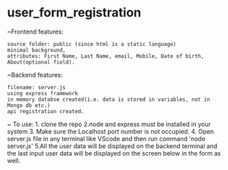 # user_form_registration
~Frontend features:

    source folder: public (since html is a static language)
    minimal background,
    attributes: First Name, Last Name, email, Mobile, Date of birth, About(optional field).
   
~Backend features:

    filename: server.js
    using express framework
    in memory databse created(i.e. data is stored in variables, not in Mongo db etc.)
    api registration created.

~ To use: 
    1. clone the repo
    2.node and express must be installed in your system
    3. Make sure the Localhost port number is not occupied. 
    4. Open server.js file in any terminal like VScode and then run command  'node server.js'
    5.All the user data will be displayed on the backend terminal and the last input user data will be displayed on the screen below in the form as well.

